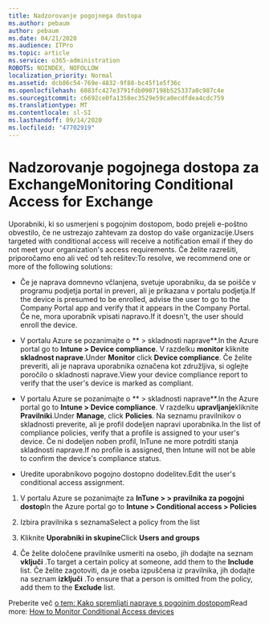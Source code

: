 ```yaml
---
title: Nadzorovanje pogojnega dostopa
ms.author: pebaum
author: pebaum
ms.date: 04/21/2020
ms.audience: ITPro
ms.topic: article
ms.service: o365-administration
ROBOTS: NOINDEX, NOFOLLOW
localization_priority: Normal
ms.assetid: dcb86c54-769e-4832-9f88-bc45f1e5f36c
ms.openlocfilehash: 6083fc427e3791fdb0907198b525337a0c987c4e
ms.sourcegitcommit: c6692ce0fa1358ec3529e59ca0ecdfdea4cdc759
ms.translationtype: MT
ms.contentlocale: sl-SI
ms.lasthandoff: 09/14/2020
ms.locfileid: "47702919"
---
```

# <a name="monitoring-conditional-access-for-exchange"></a><span data-ttu-id="9ef27-102">Nadzorovanje pogojnega dostopa za Exchange</span><span class="sxs-lookup"><span data-stu-id="9ef27-102">Monitoring Conditional Access for Exchange</span></span>

<span data-ttu-id="9ef27-103">Uporabniki, ki so usmerjeni s pogojnim dostopom, bodo prejeli e-poštno obvestilo, če ne ustrezajo zahtevam za dostop do vaše organizacije.</span><span class="sxs-lookup"><span data-stu-id="9ef27-103">Users targeted with conditional access will receive a notification email if they do not meet your organization's access requirements.</span></span> <span data-ttu-id="9ef27-104">Če želite razrešiti, priporočamo eno ali več od teh rešitev:</span><span class="sxs-lookup"><span data-stu-id="9ef27-104">To resolve, we recommend one or more of the following solutions:</span></span>
  
- <span data-ttu-id="9ef27-105">Če je naprava domnevno včlanjena, svetuje uporabniku, da se poišče v programu podjetja portal in preveri, ali je prikazana v portalu podjetja.</span><span class="sxs-lookup"><span data-stu-id="9ef27-105">If the device is presumed to be enrolled, advise the user to go to the Company Portal app and verify that it appears in the Company Portal.</span></span> <span data-ttu-id="9ef27-106">Če ne, mora uporabnik vpisati napravo.</span><span class="sxs-lookup"><span data-stu-id="9ef27-106">If it doesn't, the user should enroll the device.</span></span>
    
- <span data-ttu-id="9ef27-107">V portalu Azure se pozanimajte o \*\* \> skladnosti naprave\*\*.</span><span class="sxs-lookup"><span data-stu-id="9ef27-107">In the Azure portal go to **Intune \> Device compliance**.</span></span> <span data-ttu-id="9ef27-108">V razdelku **monitor** kliknite **skladnost naprave**.</span><span class="sxs-lookup"><span data-stu-id="9ef27-108">Under **Monitor** click **Device compliance**.</span></span> <span data-ttu-id="9ef27-109">Če želite preveriti, ali je naprava uporabnika označena kot združljiva, si oglejte poročilo o skladnosti naprave.</span><span class="sxs-lookup"><span data-stu-id="9ef27-109">View your device compliance report to verify that the user's device is marked as compliant.</span></span> 
    
- <span data-ttu-id="9ef27-110">V portalu Azure se pozanimajte o \*\* \> skladnosti naprave\*\*.</span><span class="sxs-lookup"><span data-stu-id="9ef27-110">In the Azure portal go to **Intune \> Device compliance**.</span></span> <span data-ttu-id="9ef27-111">V razdelku **upravljanje**kliknite **Pravilniki**.</span><span class="sxs-lookup"><span data-stu-id="9ef27-111">Under **Manage**, click **Policies**.</span></span> <span data-ttu-id="9ef27-112">Na seznamu pravilnikov o skladnosti preverite, ali je profil dodeljen napravi uporabnika.</span><span class="sxs-lookup"><span data-stu-id="9ef27-112">In the list of compliance policies, verify that a profile is assigned to your user's device.</span></span> <span data-ttu-id="9ef27-113">Če ni dodeljen noben profil, InTune ne more potrditi stanja skladnosti naprave.</span><span class="sxs-lookup"><span data-stu-id="9ef27-113">If no profile is assigned, then Intune will not be able to confirm the device's compliance status.</span></span> 
    
- <span data-ttu-id="9ef27-114">Uredite uporabnikovo pogojno dostopno dodelitev.</span><span class="sxs-lookup"><span data-stu-id="9ef27-114">Edit the user's conditional access assignment.</span></span>
    
1. <span data-ttu-id="9ef27-115">V portalu Azure se pozanimajte za **InTune \> \> pravilnika za pogojni dostop**</span><span class="sxs-lookup"><span data-stu-id="9ef27-115">In the Azure portal go to **Intune \> Conditional access \> Policies**</span></span>
    
2. <span data-ttu-id="9ef27-116">Izbira pravilnika s seznama</span><span class="sxs-lookup"><span data-stu-id="9ef27-116">Select a policy from the list</span></span>
    
3. <span data-ttu-id="9ef27-117">Kliknite **Uporabniki in skupine**</span><span class="sxs-lookup"><span data-stu-id="9ef27-117">Click **Users and groups**</span></span>
    
4. <span data-ttu-id="9ef27-118">Če želite določene pravilnike usmeriti na osebo, jih dodajte na seznam **vključi** .</span><span class="sxs-lookup"><span data-stu-id="9ef27-118">To target a certain policy at someone, add them to the **Include** list.</span></span> <span data-ttu-id="9ef27-119">Če želite zagotoviti, da je oseba izpuščena iz pravilnika, jih dodajte na seznam **izključi** .</span><span class="sxs-lookup"><span data-stu-id="9ef27-119">To ensure that a person is omitted from the policy, add them to the **Exclude** list.</span></span> 
    
<span data-ttu-id="9ef27-120">Preberite več [o tem: Kako spremljati naprave s pogojnim dostopom](https://docs.microsoft.com/intune/conditional-access-exchange-monitor)</span><span class="sxs-lookup"><span data-stu-id="9ef27-120">Read more: [How to Monitor Conditional Access devices](https://docs.microsoft.com/intune/conditional-access-exchange-monitor)</span></span>
  

